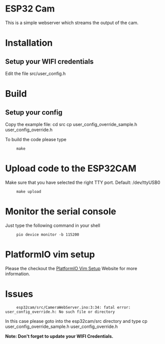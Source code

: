 # ESP32 Cam

This is a simple webserver which streams the output of the cam.

# Installation

## Setup your WIFI credentials

Edit the file src/user_config.h


# Build

## Setup your config

Copy the example file:
         cd src
         cp user_config_override_sample.h user_config_override.h

To build the code please type

         make

# Upload code to the ESP32CAM

Make sure that you have selected the right TTY port.
Default: /dev/ttyUSB0

         make upload

# Monitor the serial console

Just type the following command in your shell

         pio device monitor -b 115200

# PlatformIO vim setup

Please the checkout the [PlatformIO Vim Setup](https://docs.platformio.org/en/latest/integration/ide/vim.html "Link") Website for more information.

# Issues

         esp32cam/src/CameraWebServer.ino:3:34: fatal error: user_config_override.h: No such file or directory

In this case please goto into the esp32cam/src directory and type
         cp user_config_override_sample.h user_config_override.h

__Note: Don't forget to update your WIFI Credentials.__
